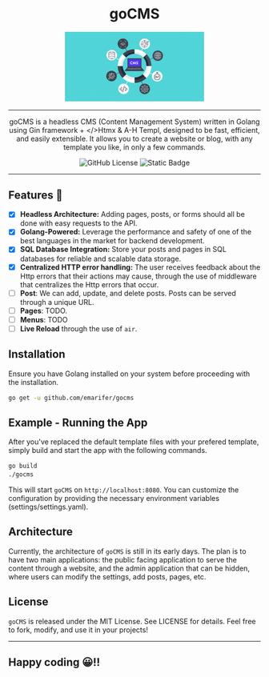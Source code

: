 <div align="center">
  
<h1 align="center">goCMS</h1>

<img src="doc/cms-logo.png" width="55%">

<hr />

<p style="margin-bottom: 8px;">

goCMS is a headless CMS (Content Management System) written in Golang using Gin framework + </>Htmx & A-H Templ, designed to be fast, efficient, and easily extensible. It allows you to create a website or blog, with any template you like, in only a few commands.

</p>
  
![GitHub License](https://img.shields.io/github/license/emarifer/url-shortener-echo-templ-htmx) ![Static Badge](https://img.shields.io/badge/Go-%3E=1.18-blue)

</div>

<hr />

## Features 🚀

- [x] **Headless Architecture:** Adding pages, posts, or forms should all
  be done with easy requests to the API.
- [x] **Golang-Powered:** Leverage the performance and safety of one of the
  best languages in the market for backend development.
- [x] **SQL Database Integration:** Store your posts and pages in SQL databases for reliable and scalable data storage.
- [x] **Centralized HTTP error handling:** The user receives feedback about the Http errors that their actions may cause, through the use of middleware that centralizes the Http errors that occur.
- [ ] **Post**: We can add, update, and delete posts. Posts can be served
  through a unique URL.
- [ ] **Pages**: TODO.
- [ ] **Menus**: TODO
- [ ] **Live Reload** through the use of `air`.

## Installation

Ensure you have Golang installed on your system before proceeding with the installation.

```bash
go get -u github.com/emarifer/gocms
```

## Example - Running the App

After you've replaced the default template files with your prefered
template, simply build and start the app with the following commands.

```bash
go build
./gocms
```

This will start `goCMS` on `http://localhost:8080`. You can customize
the configuration by providing the necessary environment variables (settings/settings.yaml).

## Architecture

Currently, the architecture of `goCMS` is still in its early days.
The plan is to have two main applications: the public facing application
to serve the content through a website, and the admin application that
can be hidden, where users can modify the settings, add posts, pages, etc.

## License

`goCMS` is released under the MIT License. See LICENSE for
details. Feel free to fork, modify, and use it in your projects!

---

## Happy coding 😀!!